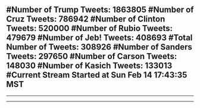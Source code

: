 #Number of Trump Tweets: 1863805
#Number of Cruz Tweets: 786942
#Number of Clinton Tweets: 520000
#Number of Rubio Tweets: 479679
#Number of Jeb! Tweets: 408693
#Total Number of Tweets: 308926 
#Number of Sanders Tweets: 297650
#Number of Carson Tweets: 148030
#Number of Kasich Tweets: 133013
#Current Stream Started at Sun Feb 14 17:43:35 MST
---
---
---

